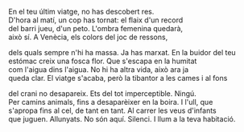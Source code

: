 En el teu últim viatge, no has descobert res.  
D'hora al matí, un cop has tornat: el flaix d'un record  
del barri jueu, d'un peto. L'ombra femenina quedarà,  
això sí. A Venècia, els colors del joc de ressons,  
  
dels quals sempre n'hi ha massa. Ja has marxat. En la buidor del teu  
estómac creix una fosca flor. Que s'escapa en la humitat  
com l'aigua dins l'aigua. No hi ha altra vida, això ara ja  
queda clar. El viatge s'acaba, però la tibantor a les cames i al fons  
  
del crani no desapareix. Ets del tot imperceptible. Ningú.  
Per camins animals, fins a desaparèixer en la boira. I l'ull, que  
s'apropa fins al cel, de tant en tant. Al carrer les veus d'infants  
que juguen. Allunyats. No són aquí. Silenci. I llum a la teva habitació.  
